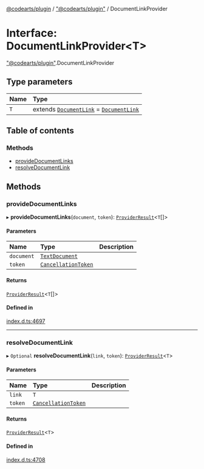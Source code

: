 [@codearts/plugin](../README.md) / ["@codearts/plugin"](../modules/_codearts_plugin_.md) / DocumentLinkProvider

# Interface: DocumentLinkProvider<T\>

["@codearts/plugin"](../modules/_codearts_plugin_.md).DocumentLinkProvider

## Type parameters

| Name | Type |
| :------ | :------ |
| `T` | extends [`DocumentLink`](../classes/codearts_plugin_.DocumentLink.md) = [`DocumentLink`](../classes/codearts_plugin_.DocumentLink.md) |

## Table of contents

### Methods

- [provideDocumentLinks](codearts_plugin_.DocumentLinkProvider.md#providedocumentlinks)
- [resolveDocumentLink](codearts_plugin_.DocumentLinkProvider.md#resolvedocumentlink)

## Methods

### provideDocumentLinks

▸ **provideDocumentLinks**(`document`, `token`): [`ProviderResult`](../modules/_codearts_plugin_.md#providerresult)<`T`[]\>

#### Parameters

| Name | Type | Description |
| :------ | :------ | :------ |
| `document` | [`TextDocument`](codearts_plugin_.TextDocument.md) |  |
| `token` | [`CancellationToken`](codearts_plugin_.CancellationToken.md) |  |

#### Returns

[`ProviderResult`](../modules/_codearts_plugin_.md#providerresult)<`T`[]\>

#### Defined in

[index.d.ts:4697](https://github.com/huaweicloud/cloudide-plugin-api/blob/d4de966/index.d.ts#L4697)

___

### resolveDocumentLink

▸ `Optional` **resolveDocumentLink**(`link`, `token`): [`ProviderResult`](../modules/_codearts_plugin_.md#providerresult)<`T`\>

#### Parameters

| Name | Type | Description |
| :------ | :------ | :------ |
| `link` | `T` |  |
| `token` | [`CancellationToken`](codearts_plugin_.CancellationToken.md) |  |

#### Returns

[`ProviderResult`](../modules/_codearts_plugin_.md#providerresult)<`T`\>

#### Defined in

[index.d.ts:4708](https://github.com/huaweicloud/cloudide-plugin-api/blob/d4de966/index.d.ts#L4708)
